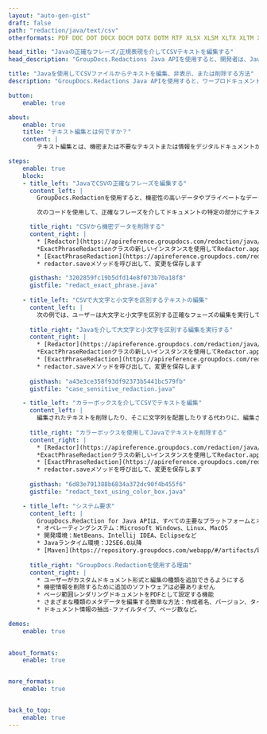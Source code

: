 ```yaml
---
layout: "auto-gen-gist"
draft: false
path: "redaction/java/text/csv"
otherformats: PDF DOC DOT DOCX DOCM DOTX DOTM RTF XLSX XLSM XLTX XLTM XLS XLT PPT PPTX  PPS POT PPSX PPTM PPSM POTM 

head_title: "Javaの正確なフレーズ/正規表現を介してCSVテキストを編集する"
head_description: "GroupDocs.Redactions Java APIを使用すると、開発者は、Javaでの正確なフレーズまたは正規表現を介してPDF DOC DOCX RTF XLSX CSVPPTPPTXおよび画像からテキストを編集できます。"

title: "Javaを使用してCSVファイルからテキストを編集、非表示、または削除する方法"
description: "GroupDocs.Redactions Java APIを使用すると、ワープロドキュメント、ワークシート、プレゼンテーション、PDF、画像から機密テキストを編集、非表示、または削除できます。"

button:
    enable: true

about:
    enable: true
    title: "テキスト編集とは何ですか？"
    content: |
        テキスト編集とは、機密または不要なテキストまたは情報をデジタルドキュメントから削除し、それを含むドキュメントまたは段落の残りの部分をそのまま残すプロセスです。 Redactionは、機密情報を非表示にするか完全に削除することにより、ユーザーと組織が機密情報を保護するのに役立ちます。 GroupDocs.Redactionを使用するJavaAPIユーザーは、ワードプロセッシングドキュメント、ワークシート、プレゼンテーション、PDF、およびラスターイメージファイルから機密テキストを編集、非表示、または削除できるようになりました。 APIは、ドキュメント内の個人情報を編集するためのさまざまなオプションとメソッドを提供します。完全一致または正規表現を使用した検索と編集、テキスト（免税コード）またはグラフィック（色付きの長方形）の編集などをサポートします。それでは、APIをダウンロードしてドキュメントの編集プロセスを自動化し、その基本機能と高度な機能を試してみませんか。 

steps:
    enable: true
    block:
    - title_left: "JavaでCSVの正確なフレーズを編集する"
      content_left: |
        GroupDocs.Redactionを使用すると、機密性の高いデータやプライベートなデータをドキュメントから簡単に編集できます。最も一般的な編集のケースは、ドキュメントからテキストを削除することです。 

        次のコードを使用して、正確なフレーズを介してドキュメントの特定の部分にテキストの編集を適用できます。これにより、ユーザーは個人の正確なフレーズ「MichalClark」を個人（または任意の免税コード）に置き換えることができます。

      title_right: "CSVから機密データを削除する"
      content_right: |
        * [Redactor](https://apireference.groupdocs.com/redaction/java/com.groupdocs.redaction/Redactor)クラスのインスタンスを作成し、CSVファイルをアップロードします
        *ExactPhraseRedactionクラスの新しいインスタンスを使用してRedactor.applyメソッドを呼び出します
        * [ExactPhraseRedaction](https://apireference.groupdocs.com/redaction/java/com.groupdocs.redaction.redactions/ExactPhraseRedaction)のオブジェクトを使用してredactor.saveメソッドを呼び出します
        * redactor.saveメソッドを呼び出して、変更を保存します 

      gisthash: "3202859fc19b5dfd14e8f073b70a18f8"
      gistfile: "redact_exact_phrase.java"
      
    - title_left: "CSVで大文字と小文字を区別するテキストの編集"
      content_left: |
        次の例では、ユーザーは大文字と小文字を区別する正確なフェーズの編集を実行して、ドキュメント内の特定のテキストのチャックを削除または非表示にすることができます。デフォルトでは、正確なフェーズの検索では大文字と小文字は区別されません。 
        
      title_right: "Javaを介して大文字と小文字を区別する編集を実行する"
      content_right: |
        * [Redactor](https://apireference.groupdocs.com/redaction/java/com.groupdocs.redaction/Redactor)クラスのインスタンスを作成し、CSVファイルをアップロードします
        *ExactPhraseRedactionクラスの新しいインスタンスを使用してRedactor.applyメソッドを呼び出します
        * [ExactPhraseRedaction](https://apireference.groupdocs.com/redaction/java/com.groupdocs.redaction.redactions/ExactPhraseRedaction)のオブジェクトを使用してredactor.saveメソッドを呼び出します
        * redactor.saveメソッドを呼び出して、変更を保存します 
        
      gisthash: "a43e3ce358f93df92373b5441bc579fb"
      gistfile: "case_sensitive_redaction.java"

    - title_left: "カラーボックスを介してCSVでテキストを編集"
      content_left: |
        編集されたテキストを削除したり、そこに文字列を配置したりする代わりに、編集されたテキストの上にカラーボックスを配置することもできます。この場合、一致したテキストは削除され、色付きの長方形が編集されたテキストの上に配置されます。
        
      title_right: "カラーボックスを使用してJavaでテキストを削除する"
      content_right: |
        * [Redactor](https://apireference.groupdocs.com/redaction/java/com.groupdocs.redaction/Redactor)クラスのインスタンスを作成し、CSVファイルをアップロードします
        *ExactPhraseRedactionクラスの新しいインスタンスを使用してRedactor.applyメソッドを呼び出します
        * [ExactPhraseRedaction](https://apireference.groupdocs.com/redaction/java/com.groupdocs.redaction.redactions/ExactPhraseRedaction)のオブジェクトを使用してredactor.saveメソッドを呼び出します
        * redactor.saveメソッドを呼び出して、変更を保存します 
        
      gisthash: "6d83e791388b6834a372dc90f4b455f6"
      gistfile: "redact_text_using_color_box.java"

    - title_left: "システム要求"
      content_left: |
        GroupDocs.Redaction for Java APIは、すべての主要なプラットフォームとオペレーティングシステムでサポートされています。完全なシステム要件ガイドについては、[システム要件](https://docs.groupdocs.com/redaction/java/system-requirements)にアクセスしてください。以下のコードを実行する前に、システムに次の前提条件がインストールされていることを確認してください。 ：
        * オペレーティングシステム：Microsoft Windows、Linux、MacOS
        * 開発環境：NetBeans、Intellij IDEA、Eclipseなど
        * Javaランタイム環境：J2SE6.0以降
        * [Maven](https://repository.groupdocs.com/webapp/#/artifacts/browse/tree/General/repo/com/groupdocs/groupdocs-redaction)から最新バージョンのGroupDocs.Redaction for Javaを入手してください。
        
      title_right: "GroupDocs.Redactionを使用する理由"
      content_right: |
        * ユーザーがカスタムドキュメント形式と編集の種類を追加できるようにする
        * 機密情報を削除するために追加のソフトウェアは必要ありません
        * ページ範囲レンダリングドキュメントをPDFとして設定する機能
        * さまざまな種類のメタデータを編集する簡単な方法：作成者名、バージョン、タイトル、件名、説明など
        * ドキュメント情報の抽出-ファイルタイプ、ページ数など。

demos:
    enable: true
        

about_formats:
    enable: true


more_formats:
    enable: true


back_to_top:
    enable: true
---
```

